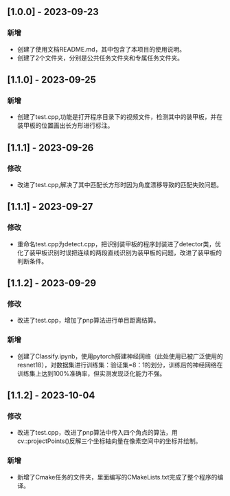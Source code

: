 ## [1.0.0] - 2023-09-23
### 新增
+ 创建了使用文档README.md，其中包含了本项目的使用说明。
+ 创建了2个文件夹，分别是公共任务文件夹和专属任务文件夹。

## [1.1.0] - 2023-09-25
### 新增
+ 创建了test.cpp,功能是打开程序目录下的视频文件，检测其中的装甲板，并在装甲板的位置画出长方形进行标注。

## [1.1.1] - 2023-09-26
### 修改
+ 改进了test.cpp,解决了其中匹配长方形时因为角度漂移导致的匹配失败问题。

## [1.1.1] - 2023-09-27
### 修改
+ 重命名test.cpp为detect.cpp，把识别装甲板的程序封装进了detector类，优化了装甲板识别时误把连续的两段直线识别为装甲板的问题，改进了装甲板的判断条件。

## [1.1.2] - 2023-09-29
### 修改
+ 改进了test.cpp，增加了pnp算法进行单目距离结算。
### 新增
+ 创建了Classify.ipynb，使用pytorch搭建神经网络（此处使用已被广泛使用的resnet18），对数据集进行训练集：验证集=8：1的划分，训练后的神经网络在训练集上达到100%准确率，但实测发现泛化能力不强。

## [1.1.2] - 2023-10-04
### 修改
+ 改进了test.cpp，改进了pnp算法中传入四个角点的算法，用cv::projectPoints()反解三个坐标轴向量在像素空间中的坐标并绘制。
### 新增
+ 新增了Cmake任务的文件夹，里面编写的CMakeLists.txt完成了整个程序的编译。

